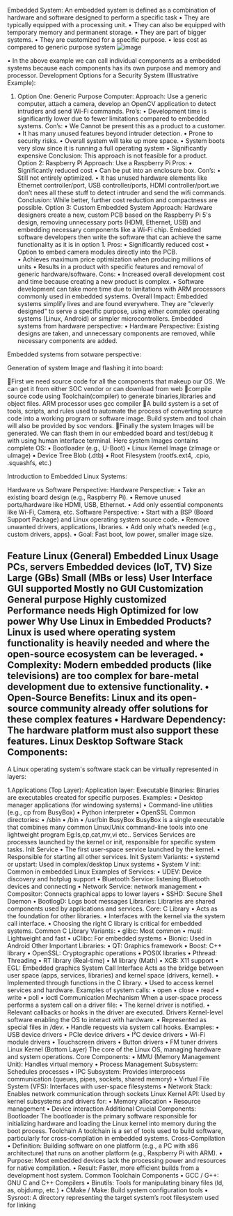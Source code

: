 Embedded System:
An embedded system is defined as a combination of hardware and software designed to perform a specific task
•	They are typically equipped with a processing unit.
•	They can also be equipped with temporary memory and permanent storage.
•	They are part of bigger systems.
•	They are customized for a specific purpose.
•	less cost as compared to generic purpose system
![image](https://github.com/user-attachments/assets/47782612-cd0e-4e1f-87dc-f29dba8cc541)


  

•	In the above example we can call individual components as a embedded systems because each components has its own purpose and memory and processor.
Development Options for a Security System (Illustrative Example):

 









1.	Option One: Generic Purpose Computer:
Approach: Use a generic computer, attach a camera, develop an OpenCV application to detect intruders and send Wi-Fi commands.
Pro’s:
•	Development time is significantly lower due to fewer limitations compared to embedded systems.
Con’s:
•	We Cannot be present this as a product to a customer.
•	It has many unused features beyond intruder detection. 
•	 Prone to security risks. 
•	Overall system will take up more space. 
•	 System boots very slow since it is running a full operating system
•	 Significantly expensive 
 Conclusion: This approach is not feasible for a product.				
Option 2: Raspberry Pi
Approach: Use a Raspberry Pi
Pros:
•	Significantly reduced cost 
•	Can be put into an enclosure box.
Con’s:
•	Still not entirely optimized.
•	It has unused hardware elements like Ethernet controller/port, USB controller/ports, HDMI controller/port.we don’t nees all these stuff to detect intruder and send the wifi commands.
Conclusion: While better, further cost reduction and compactness are possible.
Option 3: Custom Embedded System
Approach: Hardware designers create a new, custom PCB based on the Raspberry Pi 5's design, removing unnecessary ports (HDMI, Ethernet, USB) and embedding necessary components like a Wi-Fi chip. Embedded software developers then write the software that can achieve the same functionality as it is in option 1.
Pros:
•	Significantly reduced cost 
•	Option to embed camera modules directly into the PCB.  
•	Achieves maximum price optimization when producing millions of units 
•	Results in a product with specific features and removal of generic hardware/software.
 Cons: 
•	Increased overall development cost and time because creating a new product is complex. 
•	Software development can take more time due to limitations with ARM processors commonly used in embedded systems.
Overall Impact: Embedded systems simplify lives and are found everywhere. They are "cleverly designed" to serve a specific purpose, using either complex operating systems (Linux, Android) or simpler microcontrollers.
Embedded systems from hardware perspective:
•	Hardware Perspective: Existing designs are taken, and unnecessary components are removed, while necessary components are added.
       






     

Embedded systems from sotware perspective:
 


Generation of system Image and flashing it into board:
 
First we need source code for all the components that makeup our OS. We can get it from either SOC vendor or can download from web
compile source code using Toolchain(compiler) to generate binaries,libraries and object files. ARM processor uses gcc compiler
A build system is a set of tools, scripts, and rules used to automate the process of converting source code into a working program or software image. Build system and tool chain will also be provided by soc vendors.
Finally the system Images will be generated. We can flash them in our embedded board and test/debug it with using human interface terminal.
Here system Images contains complete OS:
•	Bootloader (e.g., U-Boot)
•	Linux Kernel Image (zImage or uImage)
•	Device Tree Blob (.dtb)
•	Root Filesystem (rootfs.ext4, .cpio, .squashfs, etc.)





Introduction to Embedded Linux Systems:
 

Hardware vs Software Perspective:
Hardware Perspective:
•	Take an existing board design (e.g., Raspberry Pi).
•	Remove unused ports/hardware like HDMI, USB, Ethernet.
•	Add only essential components like Wi-Fi, Camera, etc.
Software Perspective:
•	Start with a BSP (Board Support Package) and Linux operating system  source code.
•	Remove unwanted drivers, applications, libraries.
•	Add only what’s needed (e.g., custom drivers, apps).
•	Goal: Fast boot, low power, smaller image size.







Feature	Linux (General)	Embedded Linux
Usage	PCs, servers	Embedded devices (IoT, TV)
Size	Large (GBs)	Small (MBs or less)
User Interface	GUI supported	Mostly no GUI
Customization	General purpose	Highly customized
Performance needs	High	Optimized for low power
Why Use Linux in Embedded Products?
Linux is used where operating system functionality is heavily needed and where the open-source ecosystem can be leveraged.
•	Complexity: Modern embedded products (like televisions) are too complex for bare-metal development due to extensive functionality.
•	Open-Source Benefits: Linux and its open-source community already offer solutions for these complex features
•	Hardware Dependency: The hardware platform must also support these features.
Linux Desktop Software Stack Components:
--------------------------------------------
A Linux operating system's software stack can be virtually represented in layers:


 


 

 1.Applications (Top Layer):
Application layer:
Executable Binaries:
Binaries are executables created for specific purposes.
Examples:
•	Desktop manager applications (for windowing systems)
•	Command-line utilities (e.g., cp from BusyBox)
•	Python interpreter
•	OpenSSL
Common directories:
•	/sbin
•	/bin
•	/usr/bin
BusyBox
BusyBox is a single executable that combines many common Linux/Unix command-line tools into one lightweight program
Eg:ls,cp,cat,mv,vi etc..
Services
Services are processes launched by the kernel or init, responsible for specific system tasks.
Init Service
•	The first user-space service launched by the kernel.
•	Responsible for starting all other services.
Init System Variants:
•	systemd or upstart: Used in complex/desktop Linux systems
•	System V init: Common in embedded Linux
Examples of Services:
•	UDEV: Device discovery and hotplug support
•	Bluetooth Service: listening Bluetooth devices and connecting
•	Network Service: network management
•	Compositor: Connects graphical apps to lower layers
•	SSHD: Secure Shell Daemon
•	BootlogD: Logs boot messages
Libraries:
Libraries are shared components used by applications and services.
Core: C Library
•	Acts as the foundation for other libraries.
•	Interfaces with the kernel via the system call interface.
•	Choosing the right C library is critical for embedded systems.
Common C Library Variants:
•	glibc: Most common
•	musl: Lightweight and fast
•	uClibc: For embedded systems
•	Bionic: Used in Android
Other Important Libraries:
•	QT: Graphics framework
•	Boost: C++ library
•	OpenSSL: Cryptographic operations
•	POSIX libraries
•	Pthread: Threading
•	RT library (Real-time)
•	M library (Math)
•	XCB: X11 support
•	EGL: Embedded graphics
System Call Interface
Acts as the bridge between user space (apps, services, libraries) and kernel space (drivers, kernel).
•	Implemented through functions in the C library.
•	Used to access kernel services and hardware.
Examples of system calls:
•	open
•	close
•	read
•	write
•	poll
•	ioctl
Communication Mechanism
When a user-space process performs a system call on a driver file:
•	The kernel driver is notified.
•	Relevant callbacks or hooks in the driver are executed.
 Drivers
Kernel-level software enabling the OS to interact with hardware.
•	Represented as special files in /dev.
•	Handle requests via system call hooks.
Examples:
•	USB device drivers
•	PCIe device drivers
•	I²C device drivers
•	Wi-Fi module drivers
•	Touchscreen drivers
•	Button drivers
•	FM tuner drivers
Linux Kernel (Bottom Layer)
The core of the Linux OS, managing hardware and system operations.
Core Components:
•	MMU (Memory Management Unit): Handles virtual memory
•	Process Management Subsystem: Schedules processes
•	IPC Subsystem: Provides interprocess communication (queues, pipes, sockets, shared memory)
•	Virtual File System (VFS): Interfaces with user-space filesystems
•	Network Stack: Enables network communication through sockets
Linux Kernel API:
Used by kernel subsystems and drivers for:
•	Memory allocation
•	Resource management
•	Device interaction
Additional Crucial Components:
Bootloader
The bootloader is the primary software responsible for initializing hardware and loading the Linux kernel into memory during the boot process.
Toolchain
A toolchain is a set of tools used to build software, particularly for cross-compilation in embedded systems.
Cross-Compilation
•	Definition: Building software on one platform (e.g., a PC with x86 architecture) that runs on another platform (e.g., Raspberry Pi with ARM).
•	Purpose: Most embedded devices lack the processing power and resources for native compilation.
•	Result: Faster, more efficient builds from a development host system.
Common Toolchain Components
•	GCC / G++: GNU C and C++ Compilers
•	Binutils: Tools for manipulating binary files (ld, as, objdump, etc.)
•	CMake / Make: Build system configuration tools
•	Sysroot: A directory representing the target system’s root filesystem used for linking

